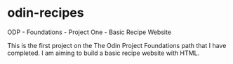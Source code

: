 # odin-recipes
ODP - Foundations - Project One - Basic Recipe Website

This is the first project on the The Odin Project Foundations path that I have completed. I am aiming to build a basic recipe website with HTML.